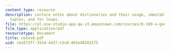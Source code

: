 ```yaml
---
content_type: resource
description: Lecture notes about dictionaries and their usage, immutable objects,
  tuples, and for loops.
file: https://ol-ocw-studio-app-qa.s3.amazonaws.com/courses/6-189-a-gentle-introduction-to-programming-using-python-january-iap-2008/cba573ff35344d37c5c0d65e48281575_notes8.pdf
file_type: application/pdf
resourcetype: Document
title: notes8.pdf
uid: cba573ff-3534-4d37-c5c0-d65e48281575
---
```

